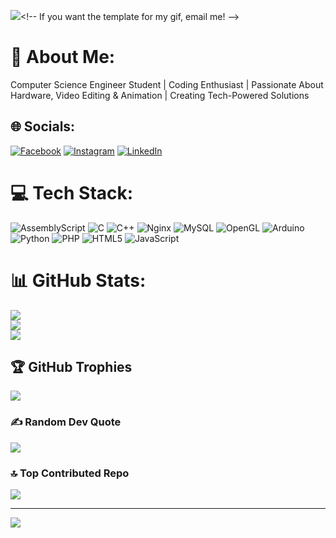 [![](https://raw.githubusercontent.com/abhimanueyt/abhimanueyt/master/profile.gif)]([https://www.adamalston.com/](https://abhimanueyt.github.io/Portfolio/))<!-- If you want the template for my gif, email me! -->


# 💫 About Me:
 Computer Science Engineer Student | Coding Enthusiast | Passionate About Hardware, Video Editing & Animation | Creating Tech-Powered Solutions


## 🌐 Socials:
[![Facebook](https://img.shields.io/badge/Facebook-%231877F2.svg?logo=Facebook&logoColor=white)](https://facebook.com/abhimanue.td.9) [![Instagram](https://img.shields.io/badge/Instagram-%23E4405F.svg?logo=Instagram&logoColor=white)](https://instagram.com/abhimanue_t.d) [![LinkedIn](https://img.shields.io/badge/LinkedIn-%230077B5.svg?logo=linkedin&logoColor=white)](https://linkedin.com/in/abhimanue-td-1904ba32a) 

# 💻 Tech Stack:
![AssemblyScript](https://img.shields.io/badge/assembly%20script-%23000000.svg?style=for-the-badge&logo=assemblyscript&logoColor=white) ![C](https://img.shields.io/badge/c-%2300599C.svg?style=for-the-badge&logo=c&logoColor=white) ![C++](https://img.shields.io/badge/c++-%2300599C.svg?style=for-the-badge&logo=c%2B%2B&logoColor=white) ![Nginx](https://img.shields.io/badge/nginx-%23009639.svg?style=for-the-badge&logo=nginx&logoColor=white) ![MySQL](https://img.shields.io/badge/mysql-4479A1.svg?style=for-the-badge&logo=mysql&logoColor=white) ![OpenGL](https://img.shields.io/badge/OpenGL-white?logo=OpenGL&style=for-the-badge) ![Arduino](https://img.shields.io/badge/-Arduino-00979D?style=for-the-badge&logo=Arduino&logoColor=white) ![Python](https://img.shields.io/badge/python-3670A0?style=for-the-badge&logo=python&logoColor=ffdd54) ![PHP](https://img.shields.io/badge/php-%23777BB4.svg?style=for-the-badge&logo=php&logoColor=white) ![HTML5](https://img.shields.io/badge/html5-%23E34F26.svg?style=for-the-badge&logo=html5&logoColor=white) ![JavaScript](https://img.shields.io/badge/javascript-%23323330.svg?style=for-the-badge&logo=javascript&logoColor=%23F7DF1E)
# 📊 GitHub Stats:
![](https://github-readme-stats.vercel.app/api?username=AbhimanueYT&theme=dark&hide_border=false&include_all_commits=false&count_private=false)<br/>
![](https://github-readme-streak-stats.herokuapp.com/?user=AbhimanueYT&theme=dark&hide_border=false)<br/>
![](https://github-readme-stats.vercel.app/api/top-langs/?username=AbhimanueYT&theme=dark&hide_border=false&include_all_commits=false&count_private=false&layout=compact)

## 🏆 GitHub Trophies
![](https://github-profile-trophy.vercel.app/?username=AbhimanueYT&theme=dracula&no-frame=true&no-bg=false&margin-w=4)

### ✍️ Random Dev Quote
![](https://quotes-github-readme.vercel.app/api?type=horizontal&theme=gruvbox)

### 🔝 Top Contributed Repo
![](https://github-contributor-stats.vercel.app/api?username=AbhimanueYT&limit=5&theme=dark&combine_all_yearly_contributions=true)

---
[![](https://visitcountpro.netlify.app/api?id=AbhimanueYT&pretty=true)](https://visitcount.itsvg.in)

<!-- Proudly created with GPRM ( https://gprm.itsvg.in ) -->
